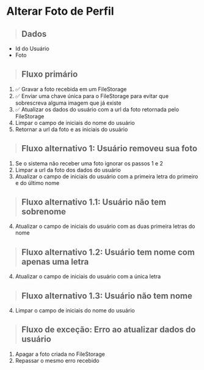 # Alterar Foto de Perfil

> ## Dados

* Id do Usuário
* Foto

> ## Fluxo primário

1. ✅ Gravar a foto recebida em um FileStorage
2. ✅ Enviar uma chave única para o FileStorage para evitar que sobrescreva alguma imagem que já existe
3. ✅ Atualizar os dados do usuário com a url da foto retornada pelo FileStorage
4. Limpar o campo de iniciais do nome do usuário
5. Retornar a url da foto e as iniciais do usuário

> ## Fluxo alternativo 1: Usuário removeu sua foto

1. Se o sistema não receber uma foto ignorar os passos 1 e 2
3. Limpar a url da foto dos dados do usuário
4. Atualizar o campo de iniciais do usuário com a primeira letra do primeiro e do último nome

> ## Fluxo alternativo 1.1: Usuário não tem sobrenome

4. Atualizar o campo de iniciais do usuário com as duas primeira letras do nome

> ## Fluxo alternativo 1.2: Usuário tem nome com apenas uma letra

4. Atualizar o campo de iniciais do usuário com a única letra

> ## Fluxo alternativo 1.3: Usuário não tem nome

4.  Limpar o campo de iniciais do nome do usuário

> ## Fluxo de exceção: Erro ao atualizar dados do usuário

1. Apagar a foto criada no FileStorage
2. Repassar o mesmo erro recebido
